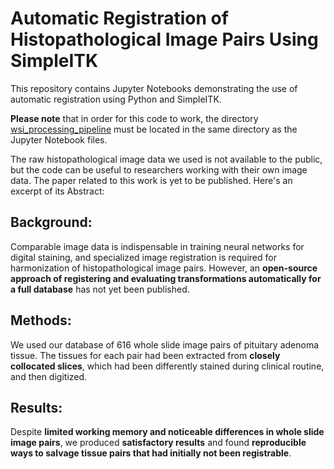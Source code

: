 # Automatic Registration of Histopathological Image Pairs Using SimpleITK
This repository contains Jupyter Notebooks demonstrating the use of automatic registration using Python and SimpleITK.

**Please note** that in order for this code to work, the directory [wsi_processing_pipeline](https://github.com/FAU-DLM/wsi_processing_pipeline) must be located in the same directory as the Jupyter Notebook files.

The raw histopathological image data we used is not available to the public, but the code can be useful to researchers working with their own image data. The paper related to this work is yet to be published. Here's an excerpt of its Abstract:
## Background:
Comparable image data is indispensable in training neural networks for digital staining, and specialized image registration is required for harmonization of histopathological image pairs. However, an **open-source approach of registering and evaluating transformations automatically for a full database** has not yet been published.
## Methods:
We used our database of 616 whole slide image pairs of pituitary adenoma tissue. The tissues for each pair had been extracted from **closely collocated slices**, which had been differently stained during clinical routine, and then digitized.
## Results:
Despite **limited working memory and noticeable differences in whole slide image pairs**, we produced **satisfactory results** and found **reproducible ways to salvage tissue pairs that had initially not been registrable**.
